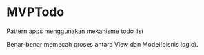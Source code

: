 # MVPTodo
Pattern apps menggunakan mekanisme todo list

Benar-benar memecah proses antara View dan Model(bisnis logic).
